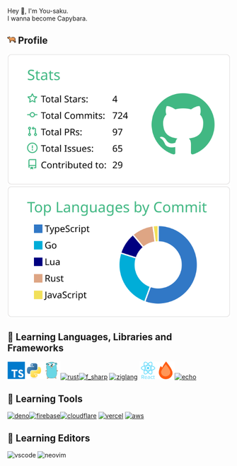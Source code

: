 Hey 👋, I'm You-saku.<br>
I wanna become Capybara.

## <img src="images/capybara.png" width=19/> Profile
![](https://raw.githubusercontent.com/You-saku/You-saku/main/profile-summary-card-output/vue/3-stats.svg)
![](https://raw.githubusercontent.com/You-saku/You-saku/main/profile-summary-card-output/vue/2-most-commit-language.svg)

## 📝 Learning Languages, Libraries and Frameworks
<p align="left"> <a href="https://www.typescriptlang.org/" target="_blank" rel="noreferrer"><img src="https://raw.githubusercontent.com/devicons/devicon/master/icons/typescript/typescript-original.svg" alt="typescript" width="40" height="40"/></a><a href="https://www.python.org" target="_blank" rel="noreferrer"><img src="https://raw.githubusercontent.com/devicons/devicon/master/icons/python/python-original.svg" alt="python" width="40" height="40"/></a><a href="https://golang.org" target="_blank" rel="noreferrer"><img src="https://raw.githubusercontent.com/devicons/devicon/master/icons/go/go-original.svg" alt="go" width="40" height="40"/></a><a href="https://www.rust-lang.org" target="_blank" rel="noreferrer"><img src="https://prev.rust-lang.org/logos/rust-logo-blk.svg" alt="rust" width="40" height="40"/></a><a href="https://fsharp.org/learn/" target="_blank" rel="noreferrer"><img src="https://fsharp.org/img/logo/fsharp.svg" alt="f_sharp" width="40" height="40"/></a> <a href="https://ziglang.org/" target="_blank" rel="noreferrer"><img src="https://avatars.githubusercontent.com/u/27973237?s=200&v=4" alt="ziglang" width="40" height="40"/></a> <a href="https://reactjs.org/" target="_blank" rel="noreferrer"><img src="https://raw.githubusercontent.com/devicons/devicon/master/icons/react/react-original-wordmark.svg" alt="react" width="40" height="40"/></a><a href="https://hono.dev/" target="_blank" rel="noreferrer"><img src="https://raw.githubusercontent.com/honojs/hono/main/docs/images/hono-logo.svg" alt="hono" width="40" height="40"/></a><a href="https://echo.labstack.com/"><img src="https://avatars.githubusercontent.com/u/2624634?s=280&v=4" alt="echo" width="40" height="40"/></a>

## 📝 Learning Tools
<a href="https://deno.com"><img src="https://raw.githubusercontent.com/denolib/high-res-deno-logo/master/deno_hr_circle.svg" alt="deno" width="40" height="40"></a><a href="https://firebase.google.com/"><img src="https://firebase.google.com/downloads/brand-guidelines/SVG/logo-logomark.svg?_gl=1*1v2bh38*_up*MQ..*_ga*MTA0ODE1NDQxMS4xNzA3OTE1MTA1*_ga_CW55HF8NVT*MTcwNzkxNTEwNS4xLjAuMTcwNzkxNTEwNS4wLjAuMA.." alt="firebase" width="40" height="40"></a><a href="https://www.cloudflare.com/"><img src="https://upload.wikimedia.org/wikipedia/commons/thumb/9/94/Cloudflare_Logo.png/480px-Cloudflare_Logo.png" alt="cloudflare" width="40" height="40"></a> <a href="https://vercel.com/"><img src="https://avatars.githubusercontent.com/u/14985020?s=200&v=4" alt="vercel" width="40" height="40"></a> <a href="https://aws.amazon.com/"><img src="https://avatars.githubusercontent.com/u/2232217?s=200&v=4" alt="aws" width="40" height="40"></a>

## 📝 Learning Editors
<img src="https://static-00.iconduck.com/assets.00/vscode-icon-512x510-q21sy9ks.png" alt="vscode" width="40" height="40">
<img src="https://avatars.githubusercontent.com/u/6471485?s=200&v=4" alt="neovim" width="40" height="40">
